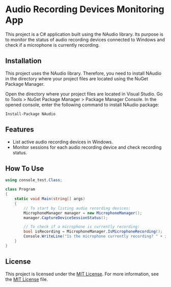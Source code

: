 
# Audio Recording Devices Monitoring App

This project is a C# application built using the NAudio library. Its purpose is to monitor the status of audio recording devices connected to Windows and check if a microphone is currently recording.



## Installation

This project uses the NAudio library. Therefore, you need to install NAudio in the directory where your project files are located using the NuGet Package Manager.

Open the directory where your project files are located in Visual Studio.
Go to Tools > NuGet Package Manager > Package Manager Console.
In the opened console, enter the following command to install NAudio package:

```package-manager
Install-Package NAudio
```

  
## Features

- List active audio recording devices in Windows.
- Monitor sessions for each audio recording device and check recording status.

  
## How To Use


```csharp
using console_test.Class;

class Program
{
    static void Main(string[] args)
    {
        // To start by listing audio recording devices:
        MicrophoneManager manager = new MicrophoneManager();
        manager.CaptureDeviceSessionStatus();

        // To check if a microphone is currently recording:
        bool isRecording = MicrophoneManager.IsMicrophoneRecording();
        Console.WriteLine("Is the microphone currently recording? " + isRecording);
    }
}
```

  
## License
This project is licensed under the [MIT License](https://choosealicense.com/licenses/mit/). For more information, see the [MIT License](https://choosealicense.com/licenses/mit/) file.

  

